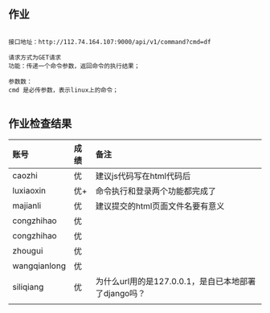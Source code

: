 ## 作业

```

接口地址：http://112.74.164.107:9000/api/v1/command?cmd=df

请求方式为GET请求
功能：传递一个命令参数，返回命令的执行结果；

参数数：
cmd 是必传参数，表示linux上的命令；


```




## 作业检查结果
 
|账号            |成绩  |备注               |   
|:--------------|:---  |:----------------- |
|caozhi         |优    |  建议js代码写在html代码后                |
|luxiaoxin      |优+   |  命令执行和登录两个功能都完成了                 | 
|majianli       |优   |  建议提交的html页面文件名要有意义                 | 
|congzhihao       |优   |                   | 
|congzhihao       |优   |                   | 
|zhougui       |优   |                   | 
|wangqianlong       |优   |                   | 
|siliqiang       |优   |   为什么url用的是127.0.0.1，是自已本地部署了django吗？                | 
|      |   |                   |
